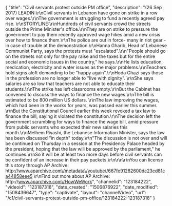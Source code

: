 {
    "title": "Civil servants protest outside PM office",
    "description": "(26 Sep 2017) LEADIN:\r\nCivil servants in Lebanon have gone on strike in a row over wages.\r\nThe government is struggling to fund a recently agreed pay rise. \r\nSTORYLINE:\r\nHundreds of civil servants crowd the streets outside the Prime Minister's office.\r\nThey are on strike to pressure the government to pay them recently approved wage hikes amid a new crisis over how to finance them.\r\nThe police are out in force- many in riot gear - in case of trouble at the demonstration.\r\nHanna Gharib, Head of Lebanese Communist Party, says the protests must \"escalated\".\r\n\"People should go on the streets not only for the pay raise and the taxes but for the entire social and economic issues in the country,\" he says.\r\nHe lists education, medication, electricity and water issues as the major problems.\r\nTeachers hold signs aloft demanding to be \"happy again\".\r\nHoda Ghazi says those in the profession are no longer able to \"live with dignity\". \r\nShe says salaries are so low that teachers are not able to educate their students.\r\nThe strike has left classrooms empty.\r\nBut the Cabinet has convened to discuss the ways to finance the new wages.\r\nThe bill is estimated to be 800 million US dollars. \r\nThe law improving the wages, which had been in the works for years, was passed earlier this summer. \r\nBut the Constitutional Council earlier this week revoked a tax law to finance the bill, saying it violated the constitution.\r\nThe decision left the government scrambling for ways to finance the wage bill, amid pressure from public servants who expected their new salaries this month.\r\nMelhem Riyashi, the Lebanese Information Minister, says the law has been discussed \"in depth\" today.\r\n\"The discussion is not over and will be continued on Thursday in a session at the Presidency Palace headed by the president,             hoping that the law will be approved by the parliament,\" he continues.\r\nSo it will be at least two more days before civil servants can be confident of an increase in their pay packets.\r\n\r\n\r\nYou can license this story through AP Archive: http:\/\/www.aparchive.com\/metadata\/youtube\/667fe91282600dc23cd81ca44858eee5 \r\nFind out more about AP Archive: http:\/\/www.aparchive.com\/HowWeWork",
    "channelid": "123184222",
    "videoid": "123187318",
    "date_created": "1506876922",
    "date_modified": "1508436647",
    "type": "captivate",
    "layout": "channelVideo",
    "url": "\/c1\/civil-servants-protest-outside-pm-office\/123184222-123187318"
}